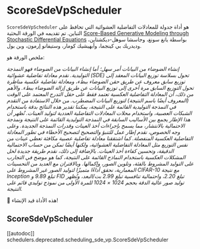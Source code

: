 # ScoreSdeVpScheduler

`ScoreSdeVpScheduler` هو أداة جدولة للمعادلات التفاضلية العشوائية التي تحافظ على التباين. تم تقديمه في الورقة البحثية [Score-Based Generative Modeling through Stochastic Differential Equations](https://huggingface.co/papers/2011.13456) بواسطة يانغ سونغ، وجاسشا سوهل-ديكشتاين، وديدريك بي كينجما، وأبهيشيك كومار، وستيفانو إرمون، وبن بول.

ملخص الورقة هو:

*إنشاء الضوضاء من البيانات أمر سهل؛ أما إنشاء البيانات من الضوضاء فهو النمذجة التوليدية. نقدم معادلة تفاضلية عشوائية (SDE) تحول بسلاسة توزيع البيانات المعقد إلى توزيع سابق معروف عن طريق حقن الضوضاء ببطء، ومعادلة تفاضلية عكسية مناظرة تحول التوزيع السابق مرة أخرى إلى توزيع البيانات عن طريق إزالة الضوضاء ببطء. والأهم من ذلك، أن المعادلة التفاضلية العكسية تعتمد فقط على حقل التدرج المعتمد على الوقت (المعروف أيضًا باسم النتيجة) لتوزيع البيانات المضطرب. من خلال الاستفادة من التقدم في النمذجة التوليدية القائمة على النتيجة، يمكننا تقدير هذه النتائج بدقة باستخدام الشبكات العصبية، واستخدام محلات المعادلات التفاضلية العددية لتوليد العينات. نُظهر أن هذا الإطار يجمع بين الأساليب السابقة في النمذجة التوليدية القائمة على النتيجة ونمذجة الاحتمالية بالانتشار، مما يسمح بإجراءات أخذ العينات وقدرات النمذجة الجديدة. وعلى وجه الخصوص، نقدم إطار عمل للتنبؤ والتصحيح لتصحيح الأخطاء في تطور المعادلة التفاضلية العكسية المنفصلة. كما اشتققنا معادلة تفاضلية عصبية مكافئة تعطي عينات من نفس التوزيع مثل المعادلة التفاضلية العشوائية، ولكنها أيضًا تمكن من حساب الاحتمالية الدقيقة، وتحسين كفاءة أخذ العينات. بالإضافة إلى ذلك، نقدم طريقة جديدة لحل المشكلات العكسية باستخدام النماذج القائمة على النتيجة، كما هو موضح في التجارب على التوليد المشروط بالفئة، وتلوين الصور، وإكمالها. وبالاقتران مع العديد من التحسينات المعمارية، نحقق أداءًا متميزًا لتوليد الصور غير المشروط على CIFAR-10 مع نتيجة Inception تبلغ 9.89 و FID تبلغ 2.20، واحتمالية تنافسية تبلغ 2.99 بت/البعد، ونُظهر توليد صور عالية الدقة بحجم 1024 × 1024 للمرة الأولى من نموذج توليدي قائم على النتيجة.*

<Tip warning={true}>
🚧 هذه الأداة قيد الإنشاء!
</Tip>

## ScoreSdeVpScheduler

[[autodoc]] schedulers.deprecated.scheduling_sde_vp.ScoreSdeVpScheduler